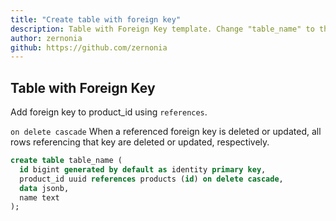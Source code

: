 ```yaml
---
title: "Create table with foreign key"
description: Table with Foreign Key template. Change "table_name" to the name you prefer.
author: zernonia
github: https://github.com/zernonia
---
```


## Table with Foreign Key

Add foreign key to product_id using `references`.

`on delete cascade` When a referenced foreign key is deleted or updated, all rows referencing that key are deleted or updated, respectively.

```sql
create table table_name (
  id bigint generated by default as identity primary key,
  product_id uuid references products (id) on delete cascade,
  data jsonb,
  name text
);
```
